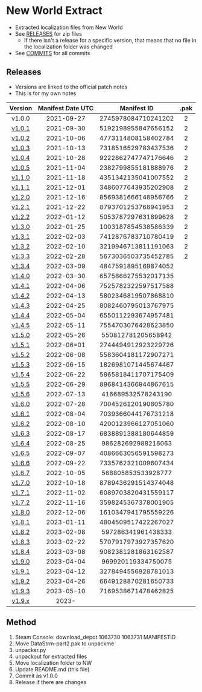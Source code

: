# New World Extract

+ Extracted localization files from New World
+ See [RELEASES](https://github.com/VMPYRC/NW/releases) for zip files
  + If there isn't a release for a specific version, that means that no file in the localization folder was changed
+ See [COMMITS](https://github.com/VMPYRC/NW/commits/main) for all commits

## Releases

+ Versions are linked to the official patch notes
+ This is for my own notes

|                                              Version                                               | Manifest Date UTC |     Manifest ID     | .pak  |
| :------------------------------------------------------------------------------------------------: | :---------------: | :-----------------: | :---: |
|                                               v1.0.0                                               |    2021-09-27     | 2745978084710241202 |   2   |
|                [v1.0.1](https://www.newworld.com/en-us/news/articles/update-1-0-1)                 |    2021-09-30     | 5192198955847656152 |   2   |
|                [v1.0.2](https://www.newworld.com/en-us/news/articles/update-1-0-2)                 |    2021-10-06     | 4773114808158402784 |   2   |
|           [v1.0.3](https://www.newworld.com/en-us/news/articles/server-transfer-details)           |    2021-10-13     | 7318516529783437536 |   2   |
|           [v1.0.4](https://www.newworld.com/en-us/news/articles/new-world-update-1-0-4)            |    2021-10-28     | 9222862747747176646 |   2   |
|           [v1.0.5](https://www.newworld.com/en-us/news/articles/new-world-update-1-0-5)            |    2021-11-04     | 2382799855181888976 |   2   |
|                [v1.1.0](https://www.newworld.com/en-us/game/releases/into-the-void)                |    2021-11-18     | 4351342135041007552 |   2   |
|           [v1.1.1](https://www.newworld.com/en-us/news/articles/new-world-update-1-1-1)            |    2021-12-01     | 3486077643935202908 |   2   |
| [v1.2.0](https://www.newworld.com/en-us/news/articles/winter-convergence-festival-december-update) |    2021-12-16     | 8569381666148956766 |   2   |
|           [v1.2.1](https://www.newworld.com/en-us/news/articles/new-world-update-1-2-1)            |    2021-12-22     | 8793701253768941953 |   2   |
|           [v1.2.2](https://www.newworld.com/en-us/news/articles/new-world-update-1-2-2)            |    2022-01-12     | 5053787297631899628 |   2   |
|           [v1.3.0](https://www.newworld.com/en-us/game/releases/january-update-mutators)           |    2022-01-25     | 1003187854538586339 |   2   |
|           [v1.3.1](https://www.newworld.com/en-us/news/articles/new-world-update-1-3-1)            |    2022-02-03     | 7412876783710780419 |   2   |
|           [v1.3.2](https://www.newworld.com/en-us/news/articles/new-world-update-1-3-2)            |    2022-02-10     | 3219946713811191063 |   2   |
|       [v1.3.3](https://www.newworld.com/en-us/news/articles/new-world-february-2022-update)        |    2022-02-28     | 5673036503735452785 |   2   |
|           [v1.3.4](https://www.newworld.com/en-us/news/articles/new-world-update-1-3-4)            |    2022-03-09     | 4847591895169874052 |       |
|        [v1.4.0](https://www.newworld.com/en-us/game/releases/march-update-heart-of-madness)        |    2022-03-30     | 6575866275532017135 |       |
|           [v1.4.1](https://www.newworld.com/en-us/news/articles/new-world-update-1-4-1)            |    2022-04-06     | 7525782322597517588 |       |
|           [v1.4.2](https://www.newworld.com/en-us/news/articles/new-world-update-1-4-2)            |    2022-04-13     | 5802346819507868810 |       |
|      [v1.4.3](https://www.newworld.com/en-us/news/articles/april-2022-bug-and-balance-update)      |    2022-04-25     | 8082460795013767975 |       |
|           [v1.4.4](https://www.newworld.com/en-us/news/articles/new-world-update-1-4-4)            |    2022-05-04     | 6550112293674957481 |       |
|           [v1.4.5](https://www.newworld.com/en-us/news/articles/new-world-update-1-4-5)            |    2022-05-11     | 7554703076428623850 |       |
|              [v1.5.0](https://www.newworld.com/en-us/game/releases/may-update-arenas)              |    2022-05-26     | 550812781205658942  |       |
|           [v1.5.1](https://www.newworld.com/en-us/news/articles/new-world-update-1-5-1)            |    2022-06=01     | 2744494912923229726 |       |
|           [v1.5.2](https://www.newworld.com/en-us/news/articles/new-world-update-1-5-2)            |    2022-06-08     | 5583604181172907271 |       |
|           [v1.5.3](https://www.newworld.com/en-us/news/articles/new-world-update-1-5-3)            |    2022-06-15     | 1826981071445674467 |       |
|           [v1.5.4](https://www.newworld.com/en-us/news/articles/new-world-update-1-5-4)            |    2022-06-22     | 5865818411707175409 |       |
|           [v1.5.5](https://www.newworld.com/en-us/news/articles/new-world-update-1-5-5)            |    2022-06-29     | 8968414366944867615 |       |
|           [v1.5.6](https://www.newworld.com/en-us/news/articles/new-world-update-1-5-6)            |    2022-07-13     | 416689532578243190  |       |
|          [v1.6.0](https://www.newworld.com/en-us/game/releases/summer-medleyfaire-update)          |    2022-07-28     | 7004526120190805780 |       |
|           [v1.6.1](https://www.newworld.com/en-us/news/articles/new-world-update-1-6-1)            |    2022-08-04     | 7039366044176731218 |       |
|           [v1.6.2](https://www.newworld.com/en-us/news/articles/new-world-update-1-6-2)            |    2022-08-10     | 4200123966127051060 |       |
|           [v1.6.3](https://www.newworld.com/en-us/news/articles/new-world-update-1-6-3)            |    2022-08-17     | 6838891388180644859 |       |
|           [v1.6.4](https://www.newworld.com/en-us/news/articles/new-world-update-1-6-4)            |    2022-08-25     | 986282692988216063  |       |
|           [v1.6.5](https://www.newworld.com/en-us/news/articles/new-world-update-1-6-5)            |    2022-09-07     | 4086663056591598273 |       |
|           [v1.6.6](https://www.newworld.com/en-us/news/articles/new-world-update-1-6-6)            |    2022-09-22     | 7335762321009607434 |       |
|           [v1.6.7](https://www.newworld.com/en-us/news/articles/new-world-update-1-6-7)            |    2022-10-05     | 568805853533928777  |       |
|           [v1.7.0](https://www.newworld.com/en-us/game/releases/brimstone-sands-release)           |    2022-10-18     | 8789436291514374048 |       |
|           [v1.7.1](https://www.newworld.com/en-us/news/articles/new-world-update-1-7-1)            |    2022-11-02     | 6089703820431559117 |       |
|           [v1.7.2](https://www.newworld.com/en-us/news/articles/new-world-update-1-7-2)            |    2022-11-16     | 3598245367378001905 |       |
|   [v1.8.0](https://www.newworld.com/en-us/game/releases/december-update-winter-convergence-2022)   |    2022-12-06     | 1610347941795559226 |       |
|           [v1.8.1](https://www.newworld.com/en-us/news/articles/new-world-update-1-8-1)            |    2023-01-11     | 4804509517422267027 |       |
|           [v1.8.2](https://www.newworld.com/en-us/news/articles/new-world-update-1-8-2)            |    2023-02-08     | 597286341961438333  |       |
|           [v1.8.3](https://www.newworld.com/en-us/news/articles/new-world-update-1-8-3)            |    2023-02-22     | 5707917973927357620 |       |
|           [v1.8.4](https://www.newworld.com/en-us/news/articles/new-world-update-1-8-4)            |    2023-03-08     | 9082381281863162587 |       |
|       [v1.9.0](https://www.newworld.com/en-us/game/releases/season-one-fellowship-and-fire)        |    2023-04-04     | 969920119334750075  |       |
|           [v1.9.1](https://www.newworld.com/en-us/news/articles/new-world-update-1-9-1)            |    2023-04-12     | 3278494556928781013 |       |
|           [v1.9.2](https://www.newworld.com/en-us/news/articles/new-world-update-1-9-2)            |    2023-04-26     | 6649128870281650733 |       |
|           [v1.9.3](https://www.newworld.com/en-us/news/articles/new-world-update-1-9-3)            |    2023-05-10     | 7169538671478462825 |       |
|                                             [v1.9.x]()                                             |       2023-       |                     |       |

## Method

1. Steam Console: download_depot 1063730 1063731 MANIFESTID
2. Move DataStrm-part2.pak to unpackme
3. unpacker.py
4. unpackout for extracted files
5. Move localization folder to NW
6. Update README.md (this file)
7. Commit as v1.0.0
8. Release if there are changes
